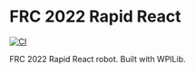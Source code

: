 # FRC 2022 Rapid React

[![CI](https://github.com/blazingbulldogs/frc-2022-rapid-react/actions/workflows/ci.yml/badge.svg)](https://github.com/blazingbulldogs/frc-2022-rapid-react/actions/workflows/ci.yml)

FRC 2022 Rapid React robot.
Built with WPILib.
